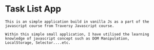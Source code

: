 # Task List App
    
    This is an simple application build in vanilla Js as a part of the javascript course from Traversy Javascript course. 

    Within this simple small application, I have utilised the learning knowledge of javascript concept such as DOM Manipulation, LocalStorage, Selector....etc.

  